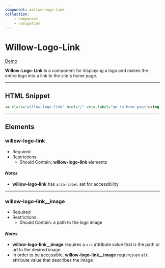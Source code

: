 ```yaml
---
component: willow-logo-link
collection: 
    - component
    - navigation
---
```

# **Willow-Logo-Link**

[Demo](http://codepen.io/team/UnumUX/pen/RpKRpm)

**Willow-Logo-Link** is a component for displaying a logo and makes the entire logo into a link to the site's home page.

---

## HTML Snippet

```html
<a class="willow-logo-link" href="/" aria-label="go to home page"><img class="willow-logo-link__image" src="" alt=""></a>
```

---

## Elements

### willow-logo-link

- Required
- Restrictions
  - Should Contain: **willow-logo-link** elements

#### _Notes_

- **willow-logo-link** has `aria-label` set for accessibility

---

### willow-logo-link__image

- Required
- Restrictions
  - Should Contain: a path to the logo image

#### _Notes_

- **willow-logo-link__image** requires a `src` attribute value that is the path or url to the desired image
- In order to be accessible, **willow-logo-link__image** requires an `alt` attribute value that describes the image